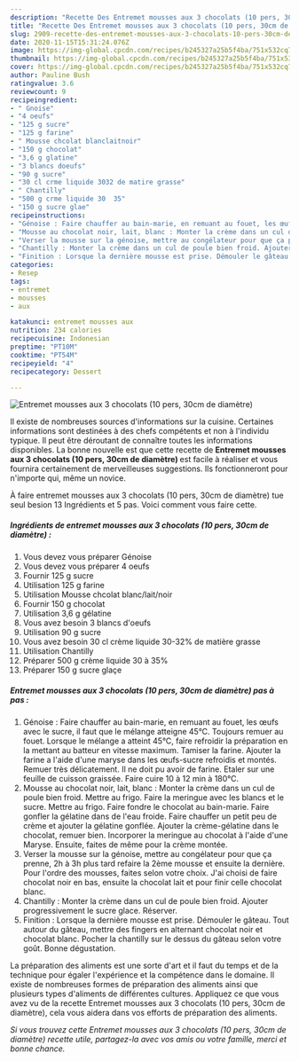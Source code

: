 ```yaml
---
description: "Recette Des Entremet mousses aux 3 chocolats (10 pers, 30cm de diamètre)"
title: "Recette Des Entremet mousses aux 3 chocolats (10 pers, 30cm de diamètre)"
slug: 2909-recette-des-entremet-mousses-aux-3-chocolats-10-pers-30cm-de-diametre
date: 2020-11-15T15:31:24.076Z
image: https://img-global.cpcdn.com/recipes/b245327a25b5f4ba/751x532cq70/entremet-mousses-aux-3-chocolats-10-pers-30cm-de-diametre-photo-principale-de-la-recette.jpg
thumbnail: https://img-global.cpcdn.com/recipes/b245327a25b5f4ba/751x532cq70/entremet-mousses-aux-3-chocolats-10-pers-30cm-de-diametre-photo-principale-de-la-recette.jpg
cover: https://img-global.cpcdn.com/recipes/b245327a25b5f4ba/751x532cq70/entremet-mousses-aux-3-chocolats-10-pers-30cm-de-diametre-photo-principale-de-la-recette.jpg
author: Pauline Bush
ratingvalue: 3.6
reviewcount: 9
recipeingredient:
- " Gnoise"
- "4 oeufs"
- "125 g sucre"
- "125 g farine"
- " Mousse chcolat blanclaitnoir"
- "150 g chocolat"
- "3,6 g glatine"
- "3 blancs doeufs"
- "90 g sucre"
- "30 cl crme liquide 3032 de matire grasse"
- " Chantilly"
- "500 g crme liquide 30  35"
- "150 g sucre glae"
recipeinstructions:
- "Génoise : Faire chauffer au bain-marie, en remuant au fouet, les œufs avec le sucre, il faut que le mélange atteigne 45°C. Toujours remuer au fouet. Lorsque le mélange a atteint 45°C, faire refroidir la préparation en la mettant au batteur en vitesse maximum. Tamiser la farine. Ajouter la farine a l&#39;aide d&#39;une maryse dans les œufs-sucre refroidis et montés. Remuer très délicatement. Il ne doit pu avoir de farine. Etaler sur une feuille de cuisson graissée. Faire cuire 10 à 12 min à 180°C."
- "Mousse au chocolat noir, lait, blanc : Monter la crème dans un cul de poule bien froid. Mettre au frigo. Faire la meringue avec les blancs et le sucre. Mettre au frigo. Faire fondre le chocolat au bain-marie. Faire gonfler la gélatine dans de l&#39;eau froide. Faire chauffer un petit peu de crème et ajouter la gélatine gonflée. Ajouter la crème-gélatine dans le chocolat, remuer bien. Incorporer la meringue au chocolat à l&#39;aide d&#39;une Maryse. Ensuite, faites de même pour la crème montée."
- "Verser la mousse sur la génoise, mettre au congélateur pour que ça prenne, 2h à 3h plus tard refaire la 2ème mousse et ensuite la dernière. Pour l&#39;ordre des mousses, faites selon votre choix. J&#39;ai choisi de faire chocolat noir en bas, ensuite la chocolat lait et pour finir celle chocolat blanc."
- "Chantilly : Monter la crème dans un cul de poule bien froid. Ajouter progressivement le sucre glace. Réserver."
- "Finition : Lorsque la dernière mousse est prise. Démouler le gâteau. Tout autour du gâteau, mettre des fingers en alternant chocolat noir et chocolat blanc. Pocher la chantilly sur le dessus du gâteau selon votre goût. Bonne dégustation."
categories:
- Resep
tags:
- entremet
- mousses
- aux

katakunci: entremet mousses aux 
nutrition: 234 calories
recipecuisine: Indonesian
preptime: "PT10M"
cooktime: "PT54M"
recipeyield: "4"
recipecategory: Dessert

---
```



![Entremet mousses aux 3 chocolats (10 pers, 30cm de diamètre)](https://img-global.cpcdn.com/recipes/b245327a25b5f4ba/751x532cq70/entremet-mousses-aux-3-chocolats-10-pers-30cm-de-diametre-photo-principale-de-la-recette.jpg)

Il existe de nombreuses sources d'informations sur la cuisine. Certaines informations sont destinées à des chefs compétents et non à l'individu typique. Il peut être déroutant de connaître toutes les informations disponibles. La bonne nouvelle est que cette recette de <strong> Entremet mousses aux 3 chocolats (10 pers, 30cm de diamètre) </strong> est facile à réaliser et vous fournira certainement de merveilleuses suggestions. Ils fonctionneront pour n'importe qui, même un novice.

<!--inarticleads1-->

À faire entremet mousses aux 3 chocolats (10 pers, 30cm de diamètre) tue seul besion 13 Ingrédients et 5 pas. Voici comment vous faire cette.

##### Ingrédients de entremet mousses aux 3 chocolats (10 pers, 30cm de diamètre) :

1. Vous devez vous préparer  Génoise
1. Vous devez vous préparer 4 oeufs
1. Fournir 125 g sucre
1. Utilisation 125 g farine
1. Utilisation  Mousse chcolat blanc/lait/noir
1. Fournir 150 g chocolat
1. Utilisation 3,6 g gélatine
1. Vous avez besoin 3 blancs d&#39;oeufs
1. Utilisation 90 g sucre
1. Vous avez besoin 30 cl crème liquide 30-32% de matière grasse
1. Utilisation  Chantilly
1. Préparer 500 g crème liquide 30 à 35%
1. Préparer 150 g sucre glaçe




<!--inarticleads2-->

##### Entremet mousses aux 3 chocolats (10 pers, 30cm de diamètre) pas à pas :

1. Génoise : Faire chauffer au bain-marie, en remuant au fouet, les œufs avec le sucre, il faut que le mélange atteigne 45°C. Toujours remuer au fouet. Lorsque le mélange a atteint 45°C, faire refroidir la préparation en la mettant au batteur en vitesse maximum. Tamiser la farine. Ajouter la farine a l&#39;aide d&#39;une maryse dans les œufs-sucre refroidis et montés. Remuer très délicatement. Il ne doit pu avoir de farine. Etaler sur une feuille de cuisson graissée. Faire cuire 10 à 12 min à 180°C.
1. Mousse au chocolat noir, lait, blanc : Monter la crème dans un cul de poule bien froid. Mettre au frigo. Faire la meringue avec les blancs et le sucre. Mettre au frigo. Faire fondre le chocolat au bain-marie. Faire gonfler la gélatine dans de l&#39;eau froide. Faire chauffer un petit peu de crème et ajouter la gélatine gonflée. Ajouter la crème-gélatine dans le chocolat, remuer bien. Incorporer la meringue au chocolat à l&#39;aide d&#39;une Maryse. Ensuite, faites de même pour la crème montée.
1. Verser la mousse sur la génoise, mettre au congélateur pour que ça prenne, 2h à 3h plus tard refaire la 2ème mousse et ensuite la dernière. Pour l&#39;ordre des mousses, faites selon votre choix. J&#39;ai choisi de faire chocolat noir en bas, ensuite la chocolat lait et pour finir celle chocolat blanc.
1. Chantilly : Monter la crème dans un cul de poule bien froid. Ajouter progressivement le sucre glace. Réserver.
1. Finition : Lorsque la dernière mousse est prise. Démouler le gâteau. Tout autour du gâteau, mettre des fingers en alternant chocolat noir et chocolat blanc. Pocher la chantilly sur le dessus du gâteau selon votre goût. Bonne dégustation.




<!--inarticleads1-->

<p>
La préparation des aliments est une sorte d'art et il faut du temps et de la technique pour égaler l'expérience et la compétence dans le domaine. Il existe de nombreuses formes de préparation des aliments ainsi que plusieurs types d'aliments de différentes cultures. Appliquez ce que vous avez vu de la recette Entremet mousses aux 3 chocolats (10 pers, 30cm de diamètre), cela vous aidera dans vos efforts de préparation des aliments.
</p>

<p>
<i>Si vous trouvez cette Entremet mousses aux 3 chocolats (10 pers, 30cm de diamètre) recette utile, partagez-la avec vos amis ou votre famille, merci et bonne chance.</i>
</p>
